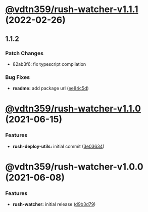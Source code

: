 # [@vdtn359/rush-watcher-v1.1.1](https://github.com/vdtn359/vdtn359-os/compare/@vdtn359/rush-watcher-v1.1.0...@vdtn359/rush-watcher-v1.1.1) (2022-02-26)

## 1.1.2

### Patch Changes

-   82ab3f6: fix typescript compilation

### Bug Fixes

-   **readme:** add package url ([ee84c5d](https://github.com/vdtn359/vdtn359-os/commit/ee84c5d486c4961277aca4b56c8f38ac63f0c349))

# [@vdtn359/rush-watcher-v1.1.0](https://github.com/vdtn359/vdtn359-os/compare/@vdtn359/rush-watcher-v1.0.0...@vdtn359/rush-watcher-v1.1.0) (2021-06-15)

### Features

-   **rush-deploy-utils:** initial commit ([3e03634](https://github.com/vdtn359/vdtn359-os/commit/3e03634daa0e0aa3002f6bef1f949f8aa6ee76a4))

# @vdtn359/rush-watcher-v1.0.0 (2021-06-08)

### Features

-   **rush-watcher:** initial release ([d9b3d79](https://github.com/vdtn359/vdtn359-os/commit/d9b3d796cb6b1229587bb93158180623d18c0554))
